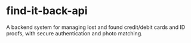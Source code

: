 # find-it-back-api
A backend system for managing lost and found credit/debit cards and ID proofs, with secure authentication and photo matching.
